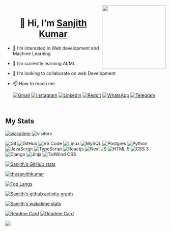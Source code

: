 <img align='right' src='https://user-images.githubusercontent.com/5713670/87202985-820dcb80-c2b6-11ea-9f56-7ec461c497c3.gif' width='200'> 

<h1 align="center" text-decoration="none">👋 Hi, I’m <a href="https://sanjithkumar048.eu.pythonanywhere.com/">Sanjith Kumar</a></h1>

- 👀 I’m interested in Web development and Machine Learning
- 🌱 I’m currently learning AI/ML
- 💞️ I’m looking to collaborate on web Development 
- 📫 How to reach me <br>

  <a href="mailto:sanjithkumar048@gmail.com?subject=from_github">![Gmail](https://img.shields.io/badge/Gmail-D14836?style=for-the-badge&logo=gmail&logoColor=white)</a>
  <a href="https://www.instagram.com/sanjith___kumar">![Instagram](https://img.shields.io/badge/Instagram-%23E4405F.svg?style=for-the-badge&logo=Instagram&logoColor=white)</a>
  <a href="https://www.linkedin.com/in/sanjith-kumar-b8335b191/">![LinkedIn](https://img.shields.io/badge/linkedin-%230077B5.svg?style=for-the-badge&logo=linkedin&logoColor=white)</a>
  <a href="https://www.reddit.com/user/Lopsided_Broccoli_34">![Reddit](https://img.shields.io/badge/Reddit-FF4500?style=for-the-badge&logo=reddit&logoColor=white)<a/>
  <a href="https://wa.me/7204645047">![WhatsApp](https://img.shields.io/badge/WhatsApp-25D366?style=for-the-badge&logo=whatsapp&logoColor=white)</a>
  <a href="https://telegram.me/SANJITH_KUMAR">![Telegram](https://img.shields.io/badge/Telegram-2CA5E0?style=for-the-badge&logo=telegram&logoColor=white)</a>
<!---<code><img height="20" alt="javascript" src="https://raw.githubusercontent.com/github/explore/80688e429a7d4ef2fca1e82350fe8e3517d3494d/topics/javascript/javascript.png"></code>
<code><img height="20" alt="javascript" src="https://raw.githubusercontent.com/github/explore/80688e429a7d4ef2fca1e82350fe8e3517d3494d/topics/typescript/typescript.png"></code>
<code><img height="20" alt="react" src="https://raw.githubusercontent.com/github/explore/80688e429a7d4ef2fca1e82350fe8e3517d3494d/topics/react/react.png"></code> --->
<!-- <p align="left">
<img src="https://raw.githubusercontent.com/devicons/devicon/master/icons/react/react-original-wordmark.svg" alt="react" width="25" height="25" />
<img src="https://raw.githubusercontent.com/devicons/devicon/master/icons/bootstrap/bootstrap-plain.svg" alt="bootstrap" width="25" height="25" />
<img src="https://camo.githubusercontent.com/eab4e3fe8ddae86bac8e286b490019fa69a2f57daf01ffeb38d24b2bb32d7e1c/68747470733a2f2f63646e2e776f726c64766563746f726c6f676f2e636f6d2f6c6f676f732f7461696c77696e646373732e737667" alt="tailwindcss" width="25" height="25" />
<img src="https://raw.githubusercontent.com/devicons/devicon/master/icons/css3/css3-original-wordmark.svg" alt="css3" width="25" height="25" />
<img src="https://raw.githubusercontent.com/devicons/devicon/master/icons/javascript/javascript-original.svg" alt="javascript" width="25" height="25" />
<img src="https://raw.githubusercontent.com/devicons/devicon/master/icons/typescript/typescript-original.svg" alt="typescript" width="25" height="25" />
<img src="https://raw.githubusercontent.com/devicons/devicon/master/icons/mysql/mysql-original-wordmark.svg" alt="mysql" width="25" height="25" />
<img src="https://raw.githubusercontent.com/devicons/devicon/master/icons/python/python-original-wordmark.svg" alt="python" width="25" height="25" />
<img src="https://raw.githubusercontent.com/devicons/devicon/master/icons/docker/docker-original.svg" alt="Docker" width="25" height="25" />
</p> -->
<br>
<!-- <img align="right" src="https://media1.giphy.com/media/13HgwGsXF0aiGY/giphy.gif" /> -->
  
## My Stats

[![wakatime](https://wakatime.com/badge/user/ddf14465-c881-4ebe-ba15-7d5f683686e4.svg)](https://wakatime.com/@ddf14465-c881-4ebe-ba15-7d5f683686e4)
![visitors](https://visitor-badge.glitch.me/badge?page_id=53137451d&left_color=gray&right_color=blue)

![Git](https://img.shields.io/badge/-Git-black?style=flat-square&logo=git)
![GitHub](https://img.shields.io/badge/-GitHub-181717?style=flat-square&logo=github)
![VS Code](https://img.shields.io/badge/-VS%20Code-black?style=forthe-badge&logo=visual-studio-code&logoColor=blue) 
![Linux](https://img.shields.io/badge/Linux-black?style=flat-square&logo=linux)
![MySQL](https://img.shields.io/badge/-MySQL-black?style=flat-square&logo=mysql)
![Postgres](https://img.shields.io/badge/postgres-black?style=flat-square&logo=postgresql)
![Python](https://img.shields.io/badge/-Python-black?style=flat-square&logo=Python)
![JavaScript](https://img.shields.io/badge/-Javascript-black?style=flat-square&logo=Javascript)
![TypeScript](https://img.shields.io/badge/-Typescript-black?style=flat-square&logo=Typescript)
![Reactjs](https://img.shields.io/badge/-ReactJs-black?logo=react)
![Next JS](https://img.shields.io/badge/NextJs-black?style=flas-square&logo=next.js)
![HTML 5](https://img.shields.io/badge/HTML5-black?logo=html5)
![CSS 3](https://img.shields.io/badge/CSS3-black?logo=css3)
![Django](https://img.shields.io/badge/Django-black?logo=django)
![Jinja](https://img.shields.io/badge/jinja-black?style=flat-square&logo=jinja)
![TailWind CSS](https://img.shields.io/badge/Tailwind_CSS-black?logo=tailwind-css)

[![Sanjith's GitHub stats](https://github-readme-stats.vercel.app/api?username=thesanjithkumar&show_icons=true&theme=dark&count_private=true&hide_border=true)](https://github.com/thesanjithkumar)

<a href="https://github.com/thesanjithkumar"><p><img align="center" src="https://github-readme-streak-stats.herokuapp.com/?user=thesanjithkumar&count_private=true&theme=dark&hide_border=true" alt="thesanjithkumar" /></p></a>

[![Top Langs](https://github-readme-stats.vercel.app/api/top-langs/?username=thesanjithkumar&layout=compact&theme=dark&hide_border=true&langs_count=10)](https://github.com/thesanjithkumar)
  
[![Sanjith's github activity graph](https://activity-graph.herokuapp.com/graph?username=thesanjithkumar&bg_color=151515&color=e4e2e2&line=79fe96&point=e4e4e4&area=true&area_color=fad39d&hide_border=true)](https://github.com/thesanjithkumar)  

[![Sanjith's wakatime stats](https://github-readme-stats.vercel.app/api/wakatime?username=sanjithkumar&show_icons=true&theme=dark&layout=compact&hide_border=true)](https://github.com/thesanjithkumar)

[![Readme Card](https://github-readme-stats.vercel.app/api/pin/?username=thesanjithkumar&repo=react-clone-hennacrafts&show_icons=true&theme=dark&hide_border=true)](https://github.com/thesanjithkumar/react-clone-hennacrafts)
[![Readme Card](https://github-readme-stats.vercel.app/api/pin/?username=thesanjithkumar&repo=Site-For-Web-Developing&show_icons=true&theme=dark&hide_border=true)](https://github.com/thesanjithkumar/Site-For-Web-Developing)

<img src="https://github-profile-trophy.vercel.app/?username=thesanjithkumar&column=6&rank=SSS,SS,S,AAA,AA,A&theme=dark">
<!-- ![Progress Bar CI](https://github.com/thesanjithkumar/thsanjithkumar/workflows/Progress%20Bar%20CI/badge.svg) -->


<!---
thesanjithkumar/thesanjithkumar is a ✨ special ✨ repository because its `README.md` (this file) appears on your GitHub profile.
You can click the Preview link to take a look at your changes.
--->
